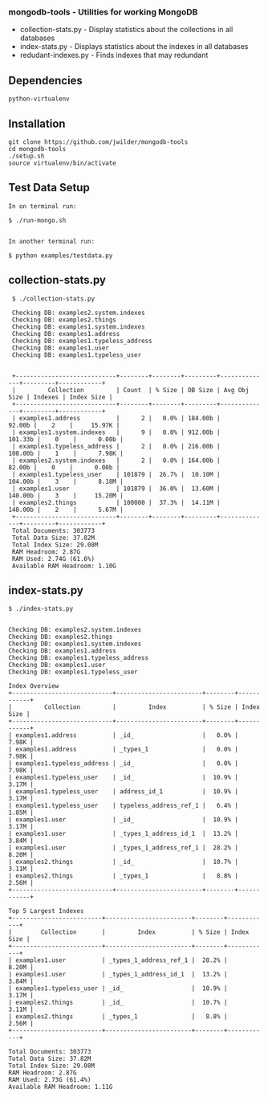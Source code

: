 ### mongodb-tools - Utilities for working MongoDB

* collection-stats.py - Display statistics about the collections in all databases
* index-stats.py - Displays statistics about the indexes in all databases
* redudant-indexes.py - Finds indexes that may redundant

## Dependencies

    python-virtualenv

## Installation

    git clone https://github.com/jwilder/mongodb-tools
    cd mongodb-tools
    ./setup.sh
    source virtualenv/bin/activate

## Test Data Setup

    In on terminal run:

    $ ./run-mongo.sh


    In another terminal run:

    $ python examples/testdata.py


## collection-stats.py ##

     $ ./collection-stats.py

     Checking DB: examples2.system.indexes
     Checking DB: examples2.things
     Checking DB: examples1.system.indexes
     Checking DB: examples1.address
     Checking DB: examples1.typeless_address
     Checking DB: examples1.user
     Checking DB: examples1.typeless_user


     +----------------------------+--------+--------+---------+--------------+---------+------------+
     |         Collection         | Count  | % Size | DB Size | Avg Obj Size | Indexes | Index Size |
     +----------------------------+--------+--------+---------+--------------+---------+------------+
     | examples1.address          |      2 |   0.0% | 184.00b |       92.00b |    2    |     15.97K |
     | examples1.system.indexes   |      9 |   0.0% | 912.00b |      101.33b |    0    |      0.00b |
     | examples1.typeless_address |      2 |   0.0% | 216.00b |      108.00b |    1    |      7.98K |
     | examples2.system.indexes   |      2 |   0.0% | 164.00b |       82.00b |    0    |      0.00b |
     | examples1.typeless_user    | 101879 |  26.7% |  10.10M |      104.00b |    3    |      8.18M |
     | examples1.user             | 101879 |  36.0% |  13.60M |      140.00b |    3    |     15.20M |
     | examples2.things           | 100000 |  37.3% |  14.11M |      148.00b |    2    |      5.67M |
     +----------------------------+--------+--------+---------+--------------+---------+------------+
     Total Documents: 303773
     Total Data Size: 37.82M
     Total Index Size: 29.08M
     RAM Headroom: 2.87G
     RAM Used: 2.74G (61.6%)
     Available RAM Headroom: 1.10G

## index-stats.py

    $ ./index-stats.py
    

    Checking DB: examples2.system.indexes
    Checking DB: examples2.things
    Checking DB: examples1.system.indexes
    Checking DB: examples1.address
    Checking DB: examples1.typeless_address
    Checking DB: examples1.user
    Checking DB: examples1.typeless_user

    Index Overview
    +----------------------------+------------------------+--------+------------+
    |         Collection         |         Index          | % Size | Index Size |
    +----------------------------+------------------------+--------+------------+
    | examples1.address          | _id_                   |   0.0% |      7.98K |
    | examples1.address          | _types_1               |   0.0% |      7.98K |
    | examples1.typeless_address | _id_                   |   0.0% |      7.98K |
    | examples1.typeless_user    | _id_                   |  10.9% |      3.17M |
    | examples1.typeless_user    | address_id_1           |  10.9% |      3.17M |
    | examples1.typeless_user    | typeless_address_ref_1 |   6.4% |      1.85M |
    | examples1.user             | _id_                   |  10.9% |      3.17M |
    | examples1.user             | _types_1_address_id_1  |  13.2% |      3.84M |
    | examples1.user             | _types_1_address_ref_1 |  28.2% |      8.20M |
    | examples2.things           | _id_                   |  10.7% |      3.11M |
    | examples2.things           | _types_1               |   8.8% |      2.56M |
    +----------------------------+------------------------+--------+------------+

    Top 5 Largest Indexes
    +-------------------------+------------------------+--------+------------+
    |        Collection       |         Index          | % Size | Index Size |
    +-------------------------+------------------------+--------+------------+
    | examples1.user          | _types_1_address_ref_1 |  28.2% |      8.20M |
    | examples1.user          | _types_1_address_id_1  |  13.2% |      3.84M |
    | examples1.typeless_user | _id_                   |  10.9% |      3.17M |
    | examples2.things        | _id_                   |  10.7% |      3.11M |
    | examples2.things        | _types_1               |   8.8% |      2.56M |
    +-------------------------+------------------------+--------+------------+

    Total Documents: 303773
    Total Data Size: 37.82M
    Total Index Size: 29.08M
    RAM Headroom: 2.87G
    RAM Used: 2.73G (61.4%)
    Available RAM Headroom: 1.11G
